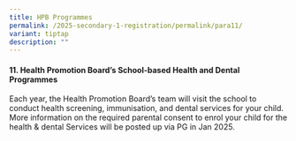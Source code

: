 ```yaml
---
title: HPB Programmes
permalink: /2025-secondary-1-registration/permalink/para11/
variant: tiptap
description: ""
---
```

<h4>11. Health Promotion Board’s School-based Health and Dental Programmes</h4>
<p>Each year, the Health Promotion Board’s team will visit the school to
conduct health screening, immunisation, and dental services for your child.
More information on the required parental consent to enrol your child for
the health &amp; dental Services will be posted up via PG in Jan 2025.</p>